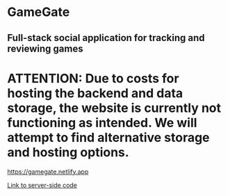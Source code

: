 # GameGate

## Full-stack social application for tracking and reviewing games

# ATTENTION: Due to costs for hosting the backend and data storage, the website is currently not functioning as intended. We will attempt to find alternative storage and hosting options.

https://gamegate.netlify.app

[Link to server-side code](https://github.com/RobertBangiyev/GameGate-Server)
